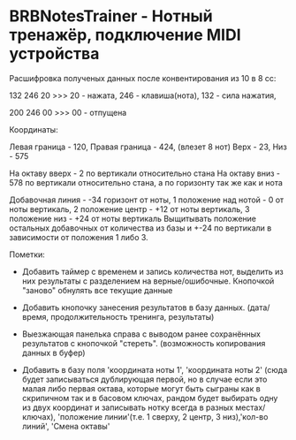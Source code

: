 # BRBNotesTrainer - Нотный тренажёр, подключение MIDI устройства


Расшифровка полученых данных после конвентирования из 10 в 8 сс:

132 246 20 >>> 20 - нажата, 246 - клавиша(нота), 132 - сила нажатия,

200 246 00 >>> 00 - отпущена

Координаты:

Левая граница - 120, 
Правая граница - 424, (влезет 8 нот)
Верх - 23,
Низ - 575 

На октаву вверх - 2 по вертикали относительно стана
На октаву вниз - 578 по вертикали относительно стана, а по горизонту так же как и нота

Добавочная линия - -34 горизонт от ноты,
1 положение над нотой - 0 от ноты вертикаль,
2 положение центр - +12 от ноты вертикаль,
3 положение низ - +24 от ноты вертикаль
Выщитывать положение остальных добавочных от количества из базы и +-24 по вертикали в зависимости от положения 1 либо 3.

Пометки:
- Добавить таймер с временем и запись количества нот, выделить из них результаты с разделением на верные/ошибочные. Кнопочкой "заново" обнулять все текущие данные

- Добавить кнопочку занесения результатов в базу данных. (дата/время, продолжительность тренинга, результаты)

- Выезжающая панелька справа с выводом ранее сохранённых результатов с кнопочкой "стереть". (возможность копирования данных в буфер)

- Добавить в базу поля 'координата ноты 1', 'координата ноты 2' (сюда будет записываться дублирующая первой, но в случае если это малая либо первая октава, которые могут быть сыграны как в скрипичном так и в басовом ключах, рандом будет выбирать одну из двух координат и записывать нотку всегда в разных местах/ключах), 'положение линии'(т.е. 1 сверху, 2 центр, 3 низ),'кол-во линий', 'Смена октавы'

